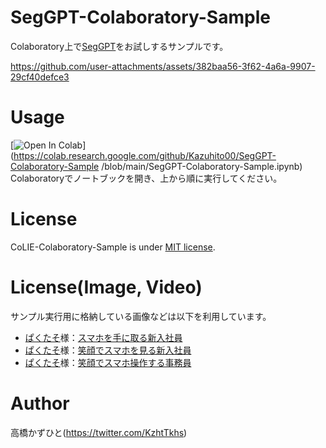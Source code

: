 # SegGPT-Colaboratory-Sample
Colaboratory上で[SegGPT](https://github.com/baaivision/Painter/tree/main/SegGPT)をお試しするサンプルです。<bR>

https://github.com/user-attachments/assets/382baa56-3f62-4a6a-9907-29cf40defce3

# Usage
[![Open In Colab](https://colab.research.google.com/assets/colab-badge.svg)](https://colab.research.google.com/github/Kazuhito00/SegGPT-Colaboratory-Sample
/blob/main/SegGPT-Colaboratory-Sample.ipynb)<br>
Colaboratoryでノートブックを開き、上から順に実行してください。

# License 
CoLIE-Colaboratory-Sample is under [MIT license](LICENSE).

# License(Image, Video)
サンプル実行用に格納している画像などは以下を利用しています。
* [ぱくたそ](https://www.pakutaso.com)様：[スマホを手に取る新入社員](https://www.pakutaso.com/20240453094post-42819.html)
* [ぱくたそ](https://www.pakutaso.com)様：[笑顔でスマホを見る新入社員](https://www.pakutaso.com/20240413115post-42818.html)
* [ぱくたそ](https://www.pakutaso.com)様：[笑顔でスマホ操作する事務員](https://www.pakutaso.com/20240410094post-42826.html)
  
# Author
高橋かずひと(https://twitter.com/KzhtTkhs)
